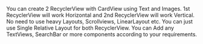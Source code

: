 You can create 2 RecyclerView with CardView using Text and Images.
1st RecyclerView will work Horizontal and 2nd RecyclerView will work Vertical.
No need to use heavy Layouts, Scrollviews, LinearLayout etc.
You can just use Single Relative Layout for both RecyclerView.
You can Add any TextViews, SearchBar or more components according to your requirements.
